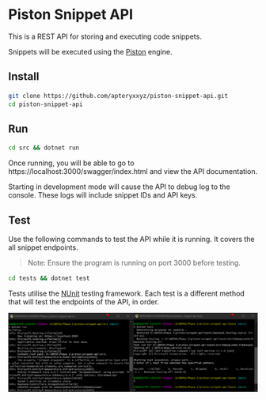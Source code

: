 # Piston Snippet API

This is a REST API for storing and executing code snippets.

Snippets will be executed using the [Piston](https://github.com/engineer-man/piston) engine.

## Install

```bash
git clone https://github.com/apteryxxyz/piston-snippet-api.git
cd piston-snippet-api
```

## Run

```bash
cd src && dotnet run
```

Once running, you will be able to go to https://localhost:3000/swagger/index.html
and view the API documentation.

Starting in development mode will cause the API to debug log to the console.
These logs will include snippet IDs and API keys. 

## Test

Use the following commands to test the API while it is running. It covers the
all snippet endpoints.

> Note: Ensure the program is running on port 3000 before testing.

```bash
cd tests && dotnet test
```

Tests utilise the [NUnit](https://www.nunit.org/) testing framework.
Each test is a different method that will test the endpoints of the API,
in order.

![Dotnet run and test](./.github/two-terminals.png)
